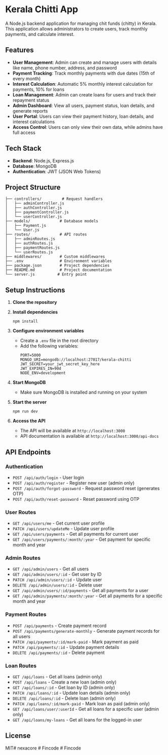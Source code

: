 # Kerala Chitti App

A Node.js backend application for managing chit funds (chitty) in Kerala. This application allows administrators to create users, track monthly payments, and calculate interest.

## Features

- **User Management**: Admin can create and manage users with details like name, phone number, address, and password
- **Payment Tracking**: Track monthly payments with due dates (15th of every month)
- **Interest Calculation**: Automatic 5% monthly interest calculation for payments, 10% for loans
- **Loan Management**: Admin can create loans for users and track their repayment status
- **Admin Dashboard**: View all users, payment status, loan details, and generate reports
- **User Portal**: Users can view their payment history, loan details, and interest calculations
- **Access Control**: Users can only view their own data, while admins have full access

## Tech Stack

- **Backend**: Node.js, Express.js
- **Database**: MongoDB
- **Authentication**: JWT (JSON Web Tokens)

## Project Structure

```
├── controllers/         # Request handlers
│   ├── adminController.js
│   ├── authController.js
│   ├── paymentController.js
│   └── userController.js
├── models/             # Database models
│   ├── Payment.js
│   └── User.js
├── routes/             # API routes
│   ├── adminRoutes.js
│   ├── authRoutes.js
│   ├── paymentRoutes.js
│   └── userRoutes.js
├── middlewares/        # Custom middlewares
├── .env                # Environment variables
├── package.json        # Project dependencies
├── README.md           # Project documentation
└── server.js          # Entry point
```

## Setup Instructions

1. **Clone the repository**

2. **Install dependencies**
   ```
   npm install
   ```

3. **Configure environment variables**
   - Create a `.env` file in the root directory
   - Add the following variables:
     ```
     PORT=5000
     MONGO_URI=mongodb://localhost:27017/kerala-chitti
     JWT_SECRET=your_jwt_secret_key_here
     JWT_EXPIRES_IN=90d
     NODE_ENV=development
     ```

4. **Start MongoDB**
   - Make sure MongoDB is installed and running on your system

5. **Start the server**
   ```
   npm run dev
   ```

6. **Access the API**
   - The API will be available at `http://localhost:3000`
   - API documentation is available at `http://localhost:3000/api-docs`

## API Endpoints

### Authentication
- `POST /api/auth/login` - User login
- `POST /api/auth/register` - Register new user (admin only)
- `POST /api/auth/forgot-password` - Request password reset (generates OTP)
- `POST /api/auth/reset-password` - Reset password using OTP

### User Routes
- `GET /api/users/me` - Get current user profile
- `PATCH /api/users/updateMe` - Update user profile
- `GET /api/users/payments` - Get all payments for current user
- `GET /api/users/payments/:month/:year` - Get payment for specific month and year

### Admin Routes
- `GET /api/admin/users` - Get all users
- `GET /api/admin/users/:id` - Get user by ID
- `PATCH /api/admin/users/:id` - Update user
- `DELETE /api/admin/users/:id` - Delete user
- `GET /api/admin/users/:id/payments` - Get all payments for a user
- `GET /api/admin/payments/:month/:year` - Get all payments for a specific month and year

### Payment Routes
- `POST /api/payments` - Create payment record
- `POST /api/payments/generate-monthly` - Generate payment records for all users
- `PATCH /api/payments/:id/mark-paid` - Mark payment as paid
- `PATCH /api/payments/:id` - Update payment details
- `DELETE /api/payments/:id` - Delete payment

### Loan Routes
- `GET /api/loans` - Get all loans (admin only)
- `POST /api/loans` - Create a new loan (admin only)
- `GET /api/loans/:id` - Get loan by ID (admin only)
- `PATCH /api/loans/:id` - Update loan details (admin only)
- `DELETE /api/loans/:id` - Delete loan (admin only)
- `PATCH /api/loans/:id/mark-paid` - Mark loan as paid (admin only)
- `GET /api/loans/user/:userId` - Get all loans for a specific user (admin only)
- `GET /api/loans/my-loans` - Get all loans for the logged-in user

## License

MIT#   n e x a c o r e 
 
 #   F i n c o d e  
 #   F i n c o d e  
 
